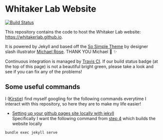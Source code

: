 # Whitaker Lab Website

 [![Build Status](https://travis-ci.org/WhitakerLab/whitakerlab.github.io.svg?branch=master)](https://travis-ci.org/WhitakerLab/whitakerlab.github.io)
 
This repository contains the code to host the Whitaker Lab website: https://whitakerlab.github.io.

It is powered by Jekyll and based off the [So Simple Theme](http://mmistakes.github.io/so-simple-theme) by designer slash illustrator [Michael Rose](http://mademistakes.com). THANK YOU Michael :tada: :sparkles:

Continuous integration is managed by [Travis CI](https://travis-ci.org/). If our build status badge (at the top of this page) is not a beautiful bright green, please take a look and see if you can fix any of the problems!

## Some useful commands

I ([Kirstie](https://github.com/KirstieJane)) find myself googling for the following commands everytime I interact with this repository, so here they are to make my life easier!

* [Setting up your github pages site locally with jekyll](https://help.github.com/articles/setting-up-your-github-pages-site-locally-with-jekyll)<br/>
      Specifically I want the following command from [step 4](https://help.github.com/articles/setting-up-your-github-pages-site-locally-with-jekyll/#step-4-build-your-local-jekyll-site) which builds the website locally<br/>
      
```
bundle exec jekyll serve
``` 
